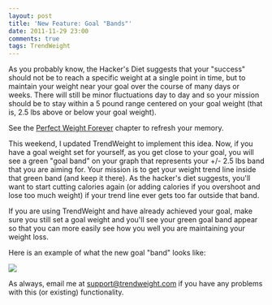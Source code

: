 ```yaml
---
layout: post
title: 'New Feature: Goal "Bands"'
date: 2011-11-29 23:00
comments: true
tags: TrendWeight
---
```


As you probably know, the Hacker's Diet suggests that your "success" should not be to reach a specific weight at a single point in time, but to maintain your weight near your goal over the course of many days or weeks. There will still be minor fluctuations day to day and so your mission should be to stay within a 5 pound range centered on your goal weight (that is, 2.5 lbs above or below your goal weight).

See the [Perfect Weight Forever](http://www.fourmilab.ch/hackdiet/e4/forever.html) chapter to refresh your memory.

This weekend, I updated TrendWeight to implement this idea.  Now, if you have a goal weight set for yourself, as you get close to your goal, you will see a green "goal band" on your graph that represents your +/- 2.5 lbs band that you are aiming for.  Your mission is to get your weight trend line inside that green band (and keep it there).  As the hacker's diet suggests, you'll want to start cutting calories again (or adding calories if you overshoot and lose too much weight) if your trend line ever gets too far outside that band.

If you are using TrendWeight and have already achieved your goal, make sure you still set a goal weight and you'll see your green goal band appear so that you can more easily see how you well you are maintaining your weight loss.

Here is an example of what the new goal "band" looks like:

<img class="fancybox" src="/stuff/trendweight-goals.png" />

As always, email me at <support@trendweight.com> if you have any problems with this (or existing) functionality.
